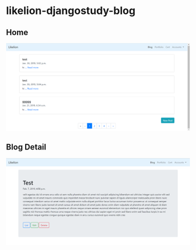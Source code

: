 # likelion-djangostudy-blog


## Home
<img src="/home.png"></img>

## Blog Detail
<img src="/blogdetail.png"></img>
